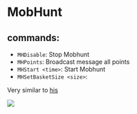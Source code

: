 # MobHunt

## commands:
- `MHDisable`: Stop Mobhunt
- `MHPoints`: Broadcast message all points
- `MHStart <time>`: Start Mobhunt
- `MHSetBasketSize <size>`:

Very similar to [his](https://www.youtube.com/watch?v=pQW_S0Y16us)

![](https://img.youtube.com/vi/pQW_S0Y16us/hqdefault.jpg)
